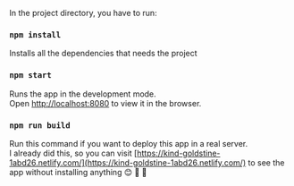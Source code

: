 In the project directory, you have to run:

### `npm install`

Installs all the dependencies that needs the project

### `npm start`

Runs the app in the development mode.<br>
Open [http://localhost:8080](http://localhost:8080) to view it in the browser.

### `npm run build`

Run this command if you want to deploy this app in a real server.<br>
I already did this, so you can visit [https://kind-goldstine-1abd26.netlify.com/](https://kind-goldstine-1abd26.netlify.com/) to see the app without installing anything 😊 🎊 🎉